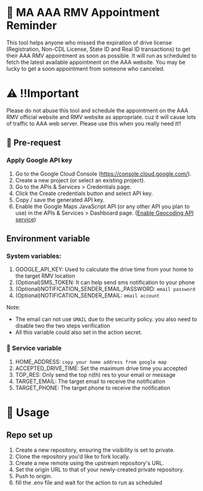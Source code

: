 # 🚗 MA AAA RMV Appointment Reminder
This tool helps anyone who missed the expiration of drive license (Registration, Non-CDL License, State ID and Real ID transactions) to get their AAA RMV appointment as soon as possible. It will run as scheduled to fetch the latest available appointment on the AAA website. You may be lucky to get a soon appointment from someone who canceled.

# ⚠️ !!Important
Please do not abuse this tool and schedule the appointment on the AAA RMV official website and RMV website as appropriate. cuz it will cause lots of traffic to AAA web server. 
Please use this when you really need it!!

## 🧰 Pre-request
### Apply Google API key
1. Go to the Google Cloud Console (https://console.cloud.google.com/).
2. Create a new project (or select an existing project).
3. Go to the APIs & Services > Credentials page.
4. Click the Create credentials button and select API key.
5. Copy / save the generated API key.
6. Enable the Google Maps JavaScript API (or any other API you plan to use) in the APIs & Services > Dashboard page. ([Enable Geocoding API service](https://console.cloud.google.com/marketplace/product/google/geocoding-backend.googleapis.com?q=search&referrer=search&project=flash-crawler-375801))

## Environment variable
### System variables:
1. GOOGLE_API_KEY: Used to calculate the drive time from your home to the target RMV location
2. (Optional)SMS_TOKEN: It can help send sms notification to your phone
3. (Optional)NOTIFICATION_SENDER_EMAIL_PASSWORD: `email password`
4. (Optional)NOTIFICATION_SENDER_EMAIL: `email account`

Note: 
- The email can not use `GMAIL` due to the security policy. you also need to disable two the two steps verification
- All this variable could also set in the action secret.

### 🚚 Service variable
1. HOME_ADDRESS: `copy your home address from google map` 
2. ACCEPTED_DRIVE_TIME: Set the maximum drive time you accepted
3. TOP_RES: Only send the top n(th) res to your email or message
4. TARGET_EMAIL: The target email to receive the notification
5. TARGET_PHONE: The target phone to receive the notification

# 📝 Usage
## Repo set up
1. Create a new repository, ensuring the visibility is set to private.
2. Clone the repository you'd like to fork locally.
3. Create a new remote using the upstream repository's URL.
4. Set the origin URL to that of your newly-created private repository.
5. Push to origin.
6. fill the .env file and wait for the action to run as scheduled